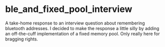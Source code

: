 # ble_and_fixed_pool_interview
A take-home response to an interview question about remembering bluetooth addresses. I decided to make the response a little silly by adding an off-the-cuff implementation of a fixed memory pool. Only really here for bragging rights.
